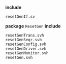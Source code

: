 **include**
```
resetGenIf.sv
```
**package** `ResetGen`
**include**
```
resetGenTrans.svh
resetGenSeqr.svh
resetGenConfig.svh
resetGenDriver.svh
resetGenMonitor.svh
resetGen.svh
```